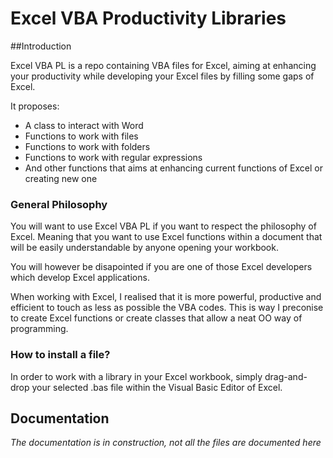 # Excel VBA Productivity Libraries

##Introduction 

Excel VBA PL is a repo containing VBA files for Excel, aiming at enhancing your productivity while developing your Excel files by filling some gaps of Excel.

It proposes:
* A class to interact with Word
* Functions to work with files
* Functions to work with folders
* Functions to work with regular expressions
* And other functions that aims at enhancing current functions of Excel or creating new one

### General Philosophy

You will want to use Excel VBA PL if you want to respect the philosophy of Excel. Meaning that you want to use Excel functions within a document that will be easily understandable by anyone opening your workbook.

You will however be disapointed if you are one of those Excel developers which develop Excel applications.

When working with Excel, I realised that it is more powerful, productive and efficient to touch as less as possible the VBA codes. This is way I preconise to create Excel functions or create classes that allow a neat OO way of programming.

### How to install a file?

In order to work with a library in your Excel workbook, simply drag-and-drop your selected .bas file within the Visual Basic Editor of Excel.

## Documentation

*The documentation is in construction, not all the files are documented here*
